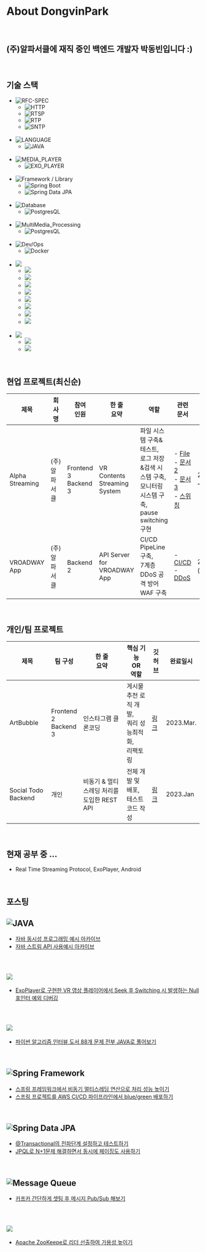 # About DongvinPark

<br>

## (주)알파서클에 재직 중인 백엔드 개발자 박동빈입니다 :)

<br>

## 기술 스택
- ![RFC-SPEC](https://img.shields.io/badge/RFC_Spec-gray)
  - ![HTTP](https://img.shields.io/badge/HTTP-yellow)
  - ![RTSP](https://img.shields.io/badge/RTSP-informational)
  - ![RTP](https://img.shields.io/badge/RTP-informational)
  - ![SNTP](https://img.shields.io/badge/SNTP-red)<br><br/>
- ![LANGUAGE](https://img.shields.io/badge/Language-gray)
  - ![JAVA](https://img.shields.io/badge/JAVA-orange)<br><br/>
- ![MEDIA_PLAYER](https://img.shields.io/badge/Media_Player-gray)
  - ![EXO_PLAYER](https://img.shields.io/badge/Exo_Player-blueviolet)<br><br/>
- ![Framework / Library](https://img.shields.io/badge/Framework_&_Library-gray)
  - ![Spring Boot](https://img.shields.io/badge/-Spring%20Boot-brightgreen)
  - ![Spring Data JPA](https://img.shields.io/badge/-Spring%20Data%20JPA-brightgreen)<br><br/>
- ![Database](https://img.shields.io/badge/Database-gray)
  - ![PostgresQL](https://img.shields.io/badge/PostgresQL-blue)<br><br/>
- ![MultiMedia_Processing](https://img.shields.io/badge/Multimedia_Processing-gray)
  - ![PostgresQL](https://img.shields.io/badge/FFMPEG-darkgreen)<br><br/>
- ![Dev/Ops](https://img.shields.io/badge/Dev_Ops-gray)
  - ![Docker](https://img.shields.io/badge/docker-blue)<br><br/>
- ![](https://img.shields.io/badge/AWS-gray)
  - ![](https://img.shields.io/badge/EC2-orange)
  - ![](https://img.shields.io/badge/RDS-blue)
  - ![](https://img.shields.io/badge/Web_Application_Firewall-orange)
  - ![](https://img.shields.io/badge/Code_Pipeline-orange)
  - ![](https://img.shields.io/badge/Elastic_Container_Service-orange)
  - ![](https://img.shields.io/badge/Elastic_File_System-darkgreen)
  - ![](https://img.shields.io/badge/Elastic_Block_Store-brown)
  - ![](https://img.shields.io/badge/Athena-purple)<br><br/>
- ![](https://img.shields.io/badge/OS-gray)
  - ![](https://img.shields.io/badge/ubuntu-violet)
  - ![](https://img.shields.io/badge/Amazon_Linux-orange)

<br>

## 현업 프로젝트(최신순)
|제목|회사명|참여<br>인원|한 줄<br>요약|역할|관련<br>문서|완료일시<br>(기간)|
|---|---|---|---|---|---|---|
|Alpha Streaming|(주)알파서클|Frontend<br>3<br>Backend<br>3|VR Contents Streaming System|파일 시스템 구축&테스트,<br>로그 저장&검색 시스템 구축,<br>모니터링 시스템 구축,<br>pause switching 구현|- [File](https://subdued-lentil-b20.notion.site/Load-Test-on-EBS-EFS-b2b5c26183064ba0a0818aafda91edc5)<br>- [문서2]()<br>- [문서3]()<br>- [스위칭](https://github.com/DongvinPark/Debug-Archive/blob/main/Pause-Switching-Impl.md)|2023.09<br> ~ 진행 중 |
|VROADWAY App|(주)알파서클|Backend<br>2|API Server for VROADWAY App|CI/CD PipeLine 구축,<br>7계층 DDoS 공격 방어 WAF 구축|- [CI/CD](https://github.com/DongvinPark/AWS-Code-Pipe-Line-Test)<br>- [DDoS](https://subdued-lentil-b20.notion.site/AWS-WAF-7-DDos-209c0527a11a40a08d738c390effe505)|2023.9.30<br>(4 개월)|

<br>

## 개인/팀 프로젝트
|제목|팀 구성|한 줄<br>요약|핵심 기능<br>OR<br>역할|깃허브|완료일시|
|---|---|---|---|---|---|
|ArtBubble|Frontend<br>2<br>Backend<br>3|인스타그램 클론코딩|게시물 추천 로직 개발,<br>쿼리 성능최적화,<br>리팩토링|[링크](https://github.com/DevTraces/BackEnd)|2023.Mar.|
|Social Todo Backend|개인|비동기 & 멀티스레딩 처리를 도입한 REST API|전체 개발 및 배포,<br>테스트 코드 작성|[링크](https://github.com/DongvinPark/Social_Todo_BackEnd)|2023.Jan|

<br>

## 현재 공부 중 ...
- Real Time Streaming Protocol, ExoPlayer, Android

<br>

## 포스팅

## ![JAVA](https://img.shields.io/badge/-JAVA,_JDK,_JVM-orange)
- [자바 동시성 프로그래밍 예시 아카이브](https://github.com/DongvinPark/JAVA-Concurrency-Practice)
- [자바 스트림 API 사용예시 아카이브](https://github.com/DongvinPark/Programming-Article-Archive/blob/main/java-stream.md)

<br>

## ![](https://img.shields.io/badge/ExoPlayer-8A2BE2)
- [ExoPlayer로 구현한 VR 영상 플레이어에서 Seek 후 Switching 시 발생하는 Null 포인터 예외 디버깅](https://github.com/DongvinPark/Debug-Archive/blob/main/Seek-Switching-NPE.md)

<br>

## ![](https://img.shields.io/badge/-Data%20Structure%20%26%20Algorithm-lightgrey)
- [파이썬 알고리즘 인터뷰 도서 88개 문제 전부 JAVA로 풀어보기](https://github.com/DongvinPark/Python-Algorithm-Interview-solved-by-JAVA)

<br>

## ![Spring Framework](https://img.shields.io/badge/-Spring-brightgreen)
- [스프링 프레임워크에서 비동기 멀티스레딩 연산으로 처리 성능 높이기](https://github.com/DongvinPark/Spring_Async_Test)
- [스프링 프로젝트를 AWS CI/CD 파이프라인에서 blue/green 배포하기](https://github.com/DongvinPark/AWS-Code-Pipe-Line-Test)

<br>

## ![Spring Data JPA](https://img.shields.io/badge/-Spring%20Data%20JPA-brightgreen)
- [@Transactional의 전파단계 설정하고 테스트하기](https://github.com/DongvinPark/jpa-propagation-test)
- [JPQL로 N+1문제 해결하면서 동시에 페이징도 사용하기](https://github.com/DongvinPark/jpa-jpql-join-converter-NplusOne-solve)

<br>

## ![Message Queue](https://img.shields.io/badge/-Message%20Queue-blue)
- [카프카 간단하게 셋팅 후 메시지 Pub/Sub 해보기](https://github.com/DongvinPark/kafka-test)

<br>

## ![](https://img.shields.io/badge/Distributed_Coordination_Service-darkgreen)
- [Apache ZooKeepe로 리더 선출하여 가용성 높이기](https://github.com/DongvinPark/zookeeper-leader-selection-test)
<!--
**DongvinPark/DongvinPark** is a ✨ _special_ ✨ repository because its `README.md` (this file) appears on your GitHub profile.

Here are some ideas to get you started:

- 🔭 I’m currently working on ...
- 🌱 I’m currently learning ...
- 👯 I’m looking to collaborate on ...
- 🤔 I’m looking for help with ...
- 💬 Ask me about ...
- 📫 How to reach me: ...
- 😄 Pronouns: ...
- ⚡ Fun fact: ...
-->

